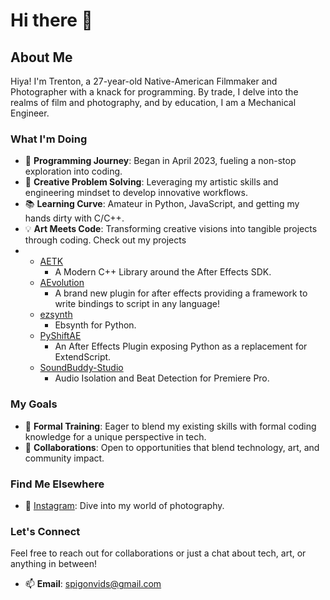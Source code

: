 # Hi there 👋

<!-- 
**Trentonom0r3/Trentonom0r3** is a ✨ _special_ ✨ repository because its `README.md` (this file) appears on your GitHub profile.
-->

## About Me

Hiya! I'm Trenton, a 27-year-old Native-American Filmmaker and Photographer with a knack for programming. By trade, I delve into the realms of film and photography, and by education, I am a Mechanical Engineer.

### What I'm Doing

- 🌟 **Programming Journey**: Began in April 2023, fueling a non-stop exploration into coding.
- 🎨 **Creative Problem Solving**: Leveraging my artistic skills and engineering mindset to develop innovative workflows.
- 📚 **Learning Curve**: Amateur in Python, JavaScript, and getting my hands dirty with C/C++.
- 💡 **Art Meets Code**: Transforming creative visions into tangible projects through coding. Check out my projects
- 
  - [AETK](https://github.com/Trentonom0r3/AETK)
      - A Modern C++ Library around the After Effects SDK.
  - [AEvolution](https://github.com/Trentonom0r3/AEvolution)
      - A brand new plugin for after effects providing a framework to write bindings to script in any language!
  - [ezsynth](https://github.com/Trentonom0r3/Ezsynth)
      - Ebsynth for Python.
  - [PyShiftAE](https://github.com/Trentonom0r3/PyShiftAE)
      - An After Effects Plugin exposing Python as a replacement for ExtendScript.
  - [SoundBuddy-Studio](https://github.com/Trentonom0r3/SoundBuddy-Studio)
      - Audio Isolation and Beat Detection for Premiere Pro.
        
### My Goals

- 🚀 **Formal Training**: Eager to blend my existing skills with formal coding knowledge for a unique perspective in tech.
- 🤝 **Collaborations**: Open to opportunities that blend technology, art, and community impact.

### Find Me Elsewhere

- 📸 [Instagram](https://www.instagram.com/blind.3ye/): Dive into my world of photography.

### Let's Connect

Feel free to reach out for collaborations or just a chat about tech, art, or anything in between!

- 📫 **Email**: [spigonvids@gmail.com](mailto:spigonvids@gmail.com)

